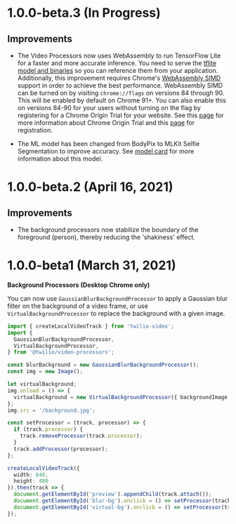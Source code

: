 1.0.0-beta.3 (In Progress)
===================

Improvements
------------

* The Video Processors now uses WebAssembly to run TensorFlow Lite for a faster and more accurate inference. You need to serve the [tflite model and binaries](README.md#assets) so you can reference them from your application. Additionally, this improvement requires Chrome's [WebAssembly SIMD](https://v8.dev/features/simd) support in order to achieve the best performance. WebAssembly SIMD can be turned on by visiting `chrome://flags` on versions 84 through 90. This will be enabled by default on Chrome 91+. You can also enable this on versions 84-90 for your users without turning on the flag by registering for a Chrome Origin Trial for your website. See this [page](http://googlechrome.github.io/OriginTrials/developer-guide.html#:~:text=You%20can%20opt%20any%20page,a%20token%20for%20your%20origin.&text=NOTE%3A,tokens%20for%20a%20given%20page.) for more information about Chrome Origin Trial and this [page](https://developer.chrome.com/origintrials/#/view_trial/-4708513410415853567) for registration.

* The ML model has been changed from BodyPix to MLKit Selfie Segmentation to improve accuracy. See [model card](https://developers.google.com/ml-kit/images/vision/selfie-segmentation/selfie-model-card.pdf) for more information about this model.

1.0.0-beta.2 (April 16, 2021)
===================

Improvements
------------

* The background processors now stabilize the boundary of the foreground (person), thereby reducing the 'shakiness' effect.


1.0.0-beta1 (March 31, 2021)
===================

**Background Processors (Desktop Chrome only)**

You can now use `GaussianBlurBackgroundProcessor` to apply a Gaussian blur filter on the background of a video frame, or use `VirtualBackgroundProcessor` to replace the background with a given image.

  ```ts
  import { createLocalVideoTrack } from 'twilio-video';
  import {
    GaussianBlurBackgroundProcessor,
    VirtualBackgroundProcessor,
  } from '@twilio/video-processors';

  const blurBackground = new GaussianBlurBackgroundProcessor();
  const img = new Image();

  let virtualBackground;
  img.onload = () => {
    virtualBackground = new VirtualBackgroundProcessor({ backgroundImage: img });
  };
  img.src = '/background.jpg';

  const setProcessor = (track, processor) => {
    if (track.processor) {
      track.removeProcessor(track.processor);
    }
    track.addProcessor(processor);
  };

  createLocalVideoTrack({
    width: 640,
    height: 480
  }).then(track => {
    document.getElementById('preview').appendChild(track.attach());
    document.getElementById('blur-bg').onclick = () => setProcessor(track, blurBackground);
    document.getElementById('virtual-bg').onclick = () => setProcessor(track, virtualBackground);
  });
  ```
